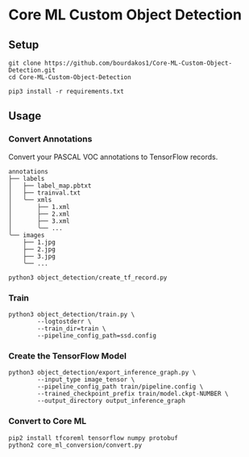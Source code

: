 # Core ML Custom Object Detection

## Setup
```
git clone https://github.com/bourdakos1/Core-ML-Custom-Object-Detection.git
cd Core-ML-Custom-Object-Detection
```

```
pip3 install -r requirements.txt
```

## Usage
### Convert Annotations
Convert your PASCAL VOC annotations to TensorFlow records.
```
annotations
├── labels
│   ├── label_map.pbtxt
│   ├── trainval.txt
│   ╰── xmls
│       ├── 1.xml
│       ├── 2.xml
│       ├── 3.xml
│       ╰── ...
╰── images
    ├── 1.jpg
    ├── 2.jpg
    ├── 3.jpg
    ╰── ...
```
```
python3 object_detection/create_tf_record.py
```

### Train
```
python3 object_detection/train.py \
        --logtostderr \
        --train_dir=train \
        --pipeline_config_path=ssd.config
```

### Create the TensorFlow Model
```
python3 object_detection/export_inference_graph.py \
        --input_type image_tensor \
        --pipeline_config_path train/pipeline.config \
        --trained_checkpoint_prefix train/model.ckpt-NUMBER \
        --output_directory output_inference_graph
```

### Convert to Core ML
```
pip2 install tfcoreml tensorflow numpy protobuf
python2 core_ml_conversion/convert.py
```
